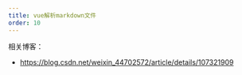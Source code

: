 ```yaml
---
title: vue解析markdown文件
order: 10
---
```


相关博客：

- <https://blog.csdn.net/weixin_44702572/article/details/107321909>

